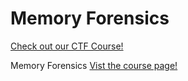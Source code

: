 # Memory Forensics

[Check out our CTF Course!](https://academy.hoppersroppers.org/mod/page/view.php?id=588)

Memory Forensics
[Vist the course page!](https://academy.hoppersroppers.org/mod/page/view.php?id=588)
